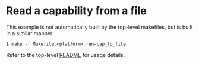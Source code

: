 # Read a capability from a file

This example is not automatically built by the top-level makefiles, but is
built in a similar manner:

```
$ make -f Makefile.<platform> run-cap_to_file
```

Refer to the top-level [README](../../README.md) for usage details.
